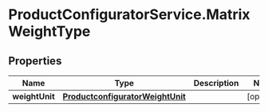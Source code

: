 # ProductConfiguratorService.MatrixWeightType

## Properties

Name | Type | Description | Notes
------------ | ------------- | ------------- | -------------
**weightUnit** | [**ProductconfiguratorWeightUnit**](ProductconfiguratorWeightUnit.md) |  | [optional] 


